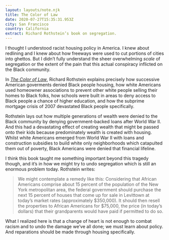 ```yaml
---
layout: layouts/note.njk
title: The Color of Law
date: 2020-07-27T15:35:31.953Z
city: San Francisco
country: California
extract: Richard Rothstein’s book on segregation.
---
```


I thought I understood racist housing policy in America. I knew about redlining and I knew about how freeways were used to cut portions of cities into ghettos. But I didn’t fully understand the sheer overwhelming _scale_ of segregation or the extent of the pain that this actual conspiracy inflicted on the Black community.

In [_The Color of Law_](https://bookshop.org/books/the-color-of-law-a-forgotten-history-of-how-our-government-segregated-america/9781631494536), Richard Rothstein explains precisely how successive American goverments denied Black people housing, how white Americans used homeowner associations to prevent other white people selling their homes to Black folks, how schools were built in areas to deny access to Black people a chance of higher education, and how the subprime mortgage crisis of 2007 devastated Black people specifically.

Rothstein lays out how multiple generations of wealth were denied to the Black community by denying government-backed loans after World War II. And this had a devastating effect of creating wealth that might be passed onto their kids because predominately wealth is created with housing. Whilst white Americans emerged from World War II with loans and construction subsidies to build white only neighborhoods which catapulted them out of poverty, Black Americans were denied that financial lifeline.

I think this book taught me something important beyond this tragedy though, and it’s in how we might try to undo segregation which is still an enormous problem today. Rothstein writes:

> We might contemplate a remedy like this: Considering that African Americans comprise about 15 percent of the population of the New York metropolitan area, the federal government should purchase the next 15 percent of houses that come up for sale in Levittown at today’s market rates (approximately $350,000). It should then resell the properties to African Americans for $75,000, the price (in today’s dollars) that their grandparents would have paid if permitted to do so.

What I realized here is that a change of heart is not enough to combat racism and to undo the damage we’ve all done; we must learn about policy. And reparations should be made through housing specifically.
